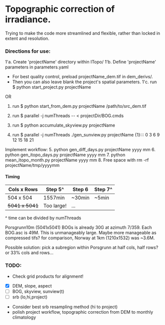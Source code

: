 # Topographic correction of irradiance.

Trying to make the code more streamlined and flexible, rather than locked 
in extent and resolution.

### Directions for use:
1'a. Create 'projectName' directory within ITopo/
1'b. Define 'projectName' parameters in parameters.yaml
 * For best quality control, preload projectName_dem.tif in dem_derivs/. 
 * Then you can also leave blank the project's spatial parameters.
1'c. run $ python start_project.py projectName

OR

1. run $ python start_from_dem.py projectName /path/to/src_dem.tif

2. run $ parallel -j numThreads -- < projectDir/BOG.cmds
3. run $ python accumulate_skyview.py projectName
4. run $ parallel -j numThreads ./gen_sunview.py projectName {1}::: 0 3 6 9 12 15 18 21

Implement workflow: 
5.  python gen_diff_days.py projectName yyyy mm
6.  python gen_itopo_days.py projectName yyyy mm
7.  python mean_itopo_month.py projectName yyyy mm
8.  Free space with rm -rf projectName/tmp/yyyymm

#### Timing
Cols x Rows | Step 5^  | Step 6 | Step 7^
----------- | -------- | ------ | -----
 504 x 504  | 1557min  | ~30min | ~5min
~~5041 x 5041~~ |Too large!|   ...  | 

^ time can be divided by numThreads

Porsgrunn10m (5041x5041) BOGs is already 30G at azimuth 7/359.  Each BOG.asc is 49M.  This is unmanageably large.
Maybe more manageable as compressed tifs? for comparison, Norway at 1km (1210x1532) was ~3.6M.

Possible solution: pick a subregion within Porsgrunn at half cols, half rows? or 33% cols and rows...



### TODO:
* Check grid products for alignment!
 - [x] DEM, slope, aspect
 - [ ] BOG, skyview, sunview(t)
 - [ ] srb (lo,hi,project)
* Consider best srb resampling method (hi to project)
* polish project workflow, topographic correction from DEM to monthly climatology